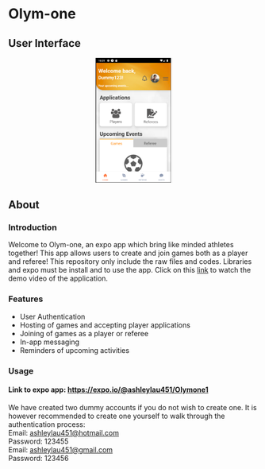 # Olym-one

## User Interface
<p align="center"><img width="30%" height="80%"src="assets/ReadMePicture.png"/></p>

## About
### Introduction
Welcome to Olym-one, an expo app which bring like minded athletes together! This app allows users to create and join games both as a player and referee! This repository only include the raw files and codes. Libraries and expo must be install and to use the app. Click on this [link](https://drive.google.com/file/d/1YPQ8P4TU9cMy7WhbVayGhP67e7OICFs3/view?usp=sharing) to watch the demo video of the application.

### Features
* User Authentication
* Hosting of games and accepting player applications
* Joining of games as a player or referee
* In-app messaging
* Reminders of upcoming activities

### Usage
#### Link to expo app: https://expo.io/@ashleylau451/Olymone1
We have created two dummy accounts if you do not wish to create one. It is however recommended to create one yourself to walk through the authentication process: 
<br>
Email: ashleylau451@hotmail.com <br>
Password: 123455 <br>
Email: ashleylau451@gmail.com <br>
Password: 123456
